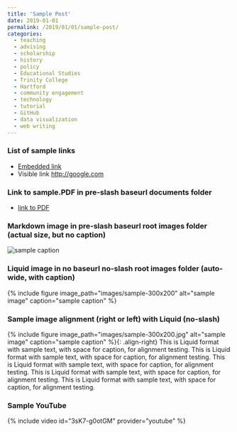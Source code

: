 ```yaml
---
title: 'Sample Post'
date: 2019-01-01
permalink: /2019/01/01/sample-post/
categories:
  - teaching
  - advising
  - scholarship
  - history
  - policy
  - Educational Studies
  - Trinity College
  - Hartford
  - community engagement
  - technology
  - tutorial
  - GitHub
  - data visualization
  - web writing
---
```

### List of sample links
- [Embedded link](http://google.com)
- Visible link <http://google.com>

### Link to sample.PDF in pre-slash baseurl documents folder
- [link to PDF](/jack-site/documents/sample.pdf)

### Markdown image in pre-slash baseurl root images folder (actual size, but no caption)
![sample caption](/jack-site/images/sample-300x200.jpg)

### Liquid image in no baseurl no-slash root images folder (auto-wide, with caption)
{% include figure image_path="images/sample-300x200" alt="sample image" caption="sample caption" %}

### Sample image alignment (right or left) with Liquid (no-slash)
{% include figure image_path="images/sample-300x200.jpg" alt="sample image" caption="sample caption" %}{: .align-right}
This is Liquid format with sample text, with space for caption, for alignment testing. This is Liquid format with sample text, with space for caption, for alignment testing. This is Liquid format with sample text, with space for caption, for alignment testing. This is Liquid format with sample text, with space for caption, for alignment testing. This is Liquid format with sample text, with space for caption, for alignment testing.

### Sample YouTube
{% include video id="3sK7-g0otGM" provider="youtube" %}
